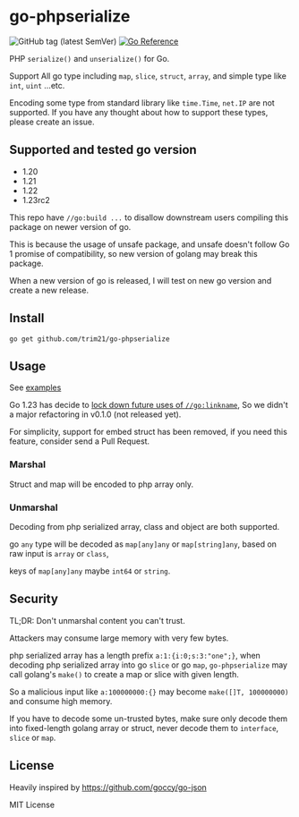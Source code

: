 # go-phpserialize

![GitHub tag (latest SemVer)](https://img.shields.io/github/v/tag/trim21/go-phpserialize?style=flat-square)
[![Go Reference](https://pkg.go.dev/badge/github.com/trim21/go-phpserialize#section-readme.svg)](https://pkg.go.dev/github.com/trim21/go-phpserialize#section-readme)

PHP `serialize()` and `unserialize()` for Go.

Support All go type including `map`, `slice`, `struct`, `array`, and simple type like `int`, `uint` ...etc.

Encoding some type from standard library like `time.Time`, `net.IP` are not supported.
If you have any thought about how to support these types, please create an issue.

## Supported and tested go version

- 1.20
- 1.21
- 1.22
- 1.23rc2

This repo have `//go:build ...` to disallow downstream users compiling this package on newer version of go.

This is because the usage of unsafe package, and unsafe doesn't follow Go 1 promise of compatibility,
so new version of golang may break this package.

When a new version of go is released, I will test on new go version and create a new release.

## Install

```console
go get github.com/trim21/go-phpserialize
```

## Usage

See [examples](./example_test.go)

Go 1.23 has decide to [lock down future uses of `//go:linkname`](https://github.com/golang/go/issues/67401),
So we didn't a major refactoring in v0.1.0 (not released yet).

For simplicity, support for embed struct has been removed,
if you need this feature, consider send a Pull Request.

### Marshal

Struct and map will be encoded to php array only.

### Unmarshal

Decoding from php serialized array, class and object are both supported.

go `any` type will be decoded as `map[any]any` or `map[string]any`, based on raw input is `array` or `class`,

keys of `map[any]any` maybe `int64` or `string`.

## Security

TL;DR: Don't unmarshal content you can't trust.

Attackers may consume large memory with very few bytes.

php serialized array has a length prefix `a:1:{i:0;s:3:"one";}`, when decoding php serialized array into go `slice` or
go `map`,
`go-phpserialize` may call golang's `make()` to create a map or slice with given length.

So a malicious input like `a:100000000:{}` may become `make([]T, 100000000)` and consume high memory.

If you have to decode some un-trusted bytes, make sure only decode them into fixed-length golang array or struct,
never decode them to `interface`, `slice` or `map`.

## License

Heavily inspired by https://github.com/goccy/go-json

MIT License
